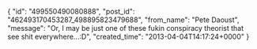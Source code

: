  {
   "id": "499550490080888",
   "post_id": "462493170453287_498895823479688",
   "from_name": "Pete Daoust",
   "message": "Or, I may be just one of these fukin conspiracy theorist that see shit everywhere...:D",
   "created_time": "2013-04-04T14:17:24+0000"
 }
